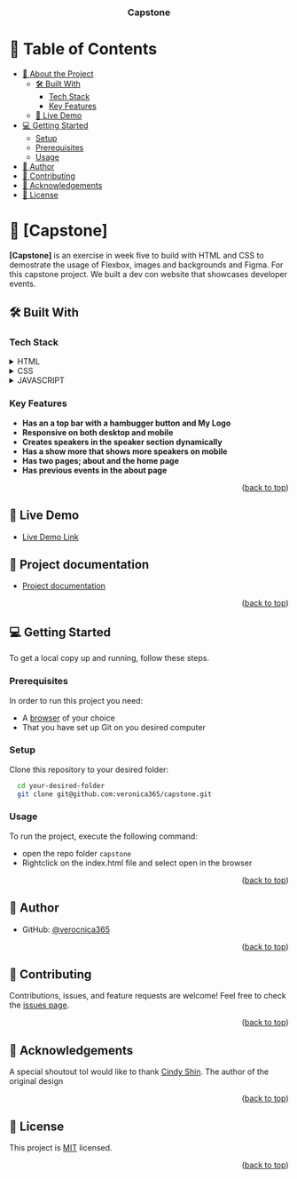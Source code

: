 <a name="readme-top"></a>

<div align="center">
  <h3><b>Capstone</b></h3>

</div>

# 📗 Table of Contents

- [📖 About the Project](#about-project)
  - [🛠 Built With](#built-with)
    - [Tech Stack](#tech-stack)
    - [Key Features](#key-features)
  - [🚀 Live Demo](#live-demo)
- [💻 Getting Started](#getting-started)
  - [Setup](#setup)
  - [Prerequisites](#prerequisites)
  - [Usage](#usage)
- [👥 Author](#authors)
- [🤝 Contributing](#contributing)
- [🤝 Acknowledgements](#acknowledgements)
- [📝 License](#license)

# 📖 [Capstone] <a name="about-project"></a>

**[Capstone]** is an exercise in week five to build with HTML and CSS to demostrate the usage of Flexbox, images and backgrounds and Figma. For this capstone project. We built a dev con website that showcases developer events.

## 🛠 Built With <a name="built-with"></a>

### Tech Stack <a name="tech-stack"></a>

<details>
  <summary>HTML</summary>
  <ul>
    <li><a href="https://www.html.com/">HTML</a></li>
  </ul>
</details>

<details>
  <summary>CSS</summary>
  <ul>
    <li><a href="https://developer.mozilla.org/en-US/docs/Web/CSS">CSS</a></li>
  </ul>
</details>

<details>
  <summary>JAVASCRIPT</summary>
  <ul>
    <li><a href="https://www.javascript.com/">JavaScript</a></li>
  </ul>
</details>

### Key Features <a name="key-features"></a>

- **Has an a top bar with a hambugger button and My Logo**
- **Responsive on both desktop and mobile**
- **Creates speakers in the speaker section dynamically**
- **Has a show more that shows more speakers on mobile**
- **Has two pages; about and the home page**
- **Has previous events in the about page**


<p align="right">(<a href="#readme-top">back to top</a>)</p>

## 🚀 Live Demo <a name="live-demo"></a>

- [Live Demo Link](https://veronica365.github.io/capstone/)

## 🚀 Project documentation <a name="project-outline"></a>

- [Project documentation](https://www.loom.com/share/772bcd282d4c4abd8d32fb1738903f9c)

<p align="right">(<a href="#readme-top">back to top</a>)</p>

## 💻 Getting Started <a name="getting-started"></a>

To get a local copy up and running, follow these steps.

### Prerequisites

In order to run this project you need:

- A [browser](https://www.google.com/search?q=what+is+a+browser&oq=what+is+a+browser&aqs=chrome..69i57.2748j0j1&sourceid=chrome&ie=UTF-8) of your choice
- That you have set up Git on you desired computer

### Setup

Clone this repository to your desired folder:

```sh
  cd your-desired-folder
  git clone git@github.com:veronica365/capstone.git
```

### Usage

To run the project, execute the following command:

- open the repo folder `capstone`
- Rightclick on the index.html file and select open in the browser

<p align="right">(<a href="#readme-top">back to top</a>)</p>

## 👥 Author <a name="authors"></a>

- GitHub: [@verocnica365](https://github.com/verocnica365)

<p align="right">(<a href="#readme-top">back to top</a>)</p>

## 🤝 Contributing <a name="contributing"></a>

Contributions, issues, and feature requests are welcome!
Feel free to check the [issues page](../../issues/).

<p align="right">(<a href="#readme-top">back to top</a>)</p>

## 🤝 Acknowledgements <a name="acknowledgements"></a>

A special shoutout toI would like to thank [Cindy Shin](https://www.behance.net/adagio07). The author of the original design

<p align="right">(<a href="#readme-top">back to top</a>)</p>

## 📝 License <a name="license"></a>

This project is [MIT](./LICENSE) licensed.

<p align="right">(<a href="#readme-top">back to top</a>)</p>